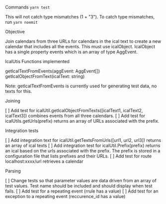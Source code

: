Commands
`yarn test`

This will not catch type mismatches (1 + "3"). To catch type mismatches, run `yarn noemit`

Objective

Join calendars from three URLs for calendars in the ical text to create a new calendar that includes all the events. This must use icalObject. IcalObject has a single property events which is an array of type AggEvent.

IcalUtis Functions implemented

getIcalTextFromEvents(aggEvent: AggEvent[])
getIcalObjectFromText(icalText: string)

Note: getIcalTextFromEvents is currently used for generating test data, no
texts for this.

Joining

[ ] Add test for icalUtil.getIcalObjectFromTexts([icalText1, icalText2, icalText3]) combines events from all three calendars.
[ ] Add test for icalUtils.getUrls(prefix) returns an array of URLs associated
with the prefix.

Integration tests

[ ] Add integration text for icalUtil.getTextsFromUrls([url1, url2, url3]) returns an array of ical texts
[ ] Add integration test for icalUtil.Prefix(prefix) returns an ical based on the urls associated with the prefix. The prefix is stored in a configuration file that lists prefixes and their URLs.
[ ] Add test for route localhost:xxxx/url retrieves a calendar

Parsing

[ ] Change tests so that parameter values are data driven from an array of test values. Test name should be included and should display when test fails.
[ ] Add test for a repeating event (rrule has a value)
[ ] Add test for an exception to a repeating event (reccurence_id has a value)
